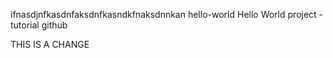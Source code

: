 ifnasdjnfkasdnfaksdnfkasndkfnaksdnnkan hello-world
Hello World project - tutorial github

THIS IS A CHANGE
